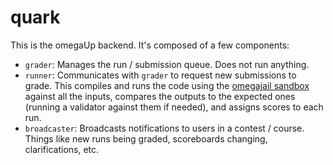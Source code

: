 # quark

This is the omegaUp backend. It's composed of a few components:

* `grader`: Manages the run / submission queue. Does not run anything.
* `runner`: Communicates with `grader` to request new submissions to grade. This compiles and runs the code using the [omegajail sandbox](https://github.com/omegaup/omegajail) against all the inputs, compares the outputs to the expected ones (running a validator against them if needed), and assigns scores to each run.
* `broadcaster`: Broadcasts notifications to users in a contest / course. Things like new runs being graded, scoreboards changing, clarifications, etc.
